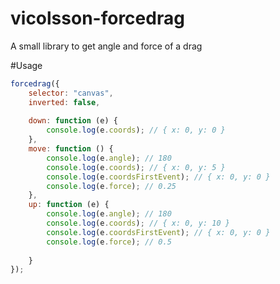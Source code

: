 # vicolsson-forcedrag
A small library to get angle and force of a drag


#Usage
```javascript
forcedrag({
	selector: "canvas",
	inverted: false,
	
	down: function (e) {
		console.log(e.coords); // { x: 0, y: 0 }
	},
	move: function () {
		console.log(e.angle); // 180
		console.log(e.coords); // { x: 0, y: 5 }
		console.log(e.coordsFirstEvent); // { x: 0, y: 0 }
		console.log(e.force); // 0.25
	},
	up: function (e) {
		console.log(e.angle); // 180
		console.log(e.coords); // { x: 0, y: 10 }
		console.log(e.coordsFirstEvent); // { x: 0, y: 0 }
		console.log(e.force); // 0.5
		
	}
});
```